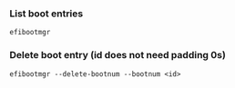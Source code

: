 ### List boot entries
```
efibootmgr
```

### Delete boot entry (id does not need padding 0s)
```
efibootmgr --delete-bootnum --bootnum <id>
```


